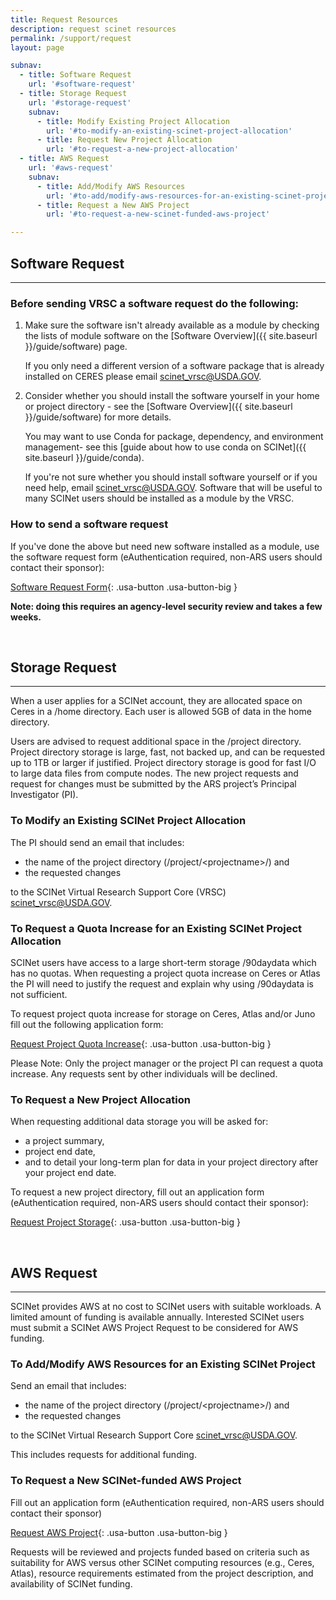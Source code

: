 ```yaml
---
title: Request Resources
description: request scinet resources
permalink: /support/request
layout: page

subnav:
  - title: Software Request
    url: '#software-request'
  - title: Storage Request
    url: '#storage-request'
    subnav:
      - title: Modify Existing Project Allocation
        url: '#to-modify-an-existing-scinet-project-allocation'
      - title: Request New Project Allocation
        url: '#to-request-a-new-project-allocation'
  - title: AWS Request
    url: '#aws-request'
    subnav: 
      - title: Add/Modify AWS Resources 
        url: '#to-add/modify-aws-resources-for-an-existing-scinet-project'
      - title: Request a New AWS Project 
        url: '#to-request-a-new-scinet-funded-aws-project'

---
```



## Software Request
---
### Before sending VRSC a software request do the following:

1. Make sure the software isn't already available as a module by checking the lists of module software on the [Software Overview]({{ site.baseurl }}/guide/software) page.

   If you only need a different version of a software package that is already installed on CERES please email [scinet_vrsc@USDA.GOV](mailto:scinet_vrsc@USDA.GOV?subject=software%20request%20-%20add%20different%20version).

2. Consider whether you should install the software yourself in your home or project directory - see the [Software Overview]({{ site.baseurl }}/guide/software) for more details.

   You may want to use Conda for package, dependency, and environment management- see this [guide about how to use conda on SCINet]({{ site.baseurl }}/guide/conda).

   If you're not sure whether you should install software yourself or if you need help, email [scinet_vrsc@USDA.GOV](mailto:scinet_vrsc@USDA.GOV?subject=help%20with%20software). Software that will be useful to many SCINet users should be installed as a module by the VRSC.


### How to send a software request
If you've done the above but need new software installed as a module, use the software request form (eAuthentication required, non-ARS users should contact their sponsor):

[Software Request Form](https://e.arsnet.usda.gov/sites/OCIO/scinet/Pages/SCINet-New-Application.aspx){: .usa-button .usa-button-big }

**Note: doing this requires an agency-level security review and takes a few weeks.**

<br>

## Storage Request
---

When a user applies for a SCINet account, they are allocated space on Ceres in a /home directory. Each user is allowed 5GB of data in the home directory. 

Users are advised to request additional space in the /project directory. Project directory storage is large, fast, not backed up, and can be requested up to 1TB or larger if justified. Project directory storage is good for fast I/O to large data files from compute nodes. The new project requests and request for changes must be submitted by the ARS project’s Principal Investigator (PI). 

### To Modify an Existing SCINet Project Allocation
The PI should send an email that includes:
* the name of the project directory (/project/\<projectname>/) and 
* the requested changes 

to the SCINet Virtual Research Support Core (VRSC) [scinet_vrsc@USDA.GOV](mailto:scinet_vrsc@USDA.GOV?subject=modify%20project%20allocation).

### To Request a Quota Increase for an Existing SCINet Project Allocation
SCINet users have access to a large short-term storage /90daydata which has no quotas. When requesting a project quota increase on Ceres or Atlas the PI will need to justify the request and explain why using /90daydata is not sufficient. 

To request project quota increase for storage on Ceres, Atlas and/or Juno fill out the following application form:

[Request Project Quota Increase](https://forms.office.com/g/ntnKBzJiKx){: .usa-button .usa-button-big }

Please Note: Only the project manager or the project PI can request a quota increase. Any requests sent by other individuals will be declined.

### To Request a New Project Allocation
When requesting additional data storage you will be asked for:
* a project summary, 
* project end date, 
* and to detail your long-term plan for data in your project directory after your project end date.

To request a new project directory, fill out an application form (eAuthentication required, non-ARS users should contact their sponsor):

[Request Project Storage](https://e.arsnet.usda.gov/sites/OCIO/scinet/accounts/SitePages/Project_Allocation_Request.aspx){: .usa-button .usa-button-big }


<br>

## AWS Request
---
SCINet provides AWS at no cost to SCINet users with suitable workloads. A limited amount of funding is available annually. Interested SCINet users must submit a SCINet AWS Project Request to be considered for AWS funding.

### To Add/Modify AWS Resources for an Existing SCINet Project 
Send an email that includes:
* the name of the project directory (/project/\<projectname>/) and 
* the requested changes

to the SCINet Virtual Research Support Core [scinet_vrsc@USDA.GOV](mailto:scinet_vrsc@USDA.GOV?subject=add%20AWS%20to%20SCINet%20project). 

This includes requests for additional funding.


### To Request a New SCINet-funded AWS Project 
Fill out an application form (eAuthentication required, non-ARS users should contact their sponsor)

[Request AWS Project](https://usda-scinet.atlassian.net/servicedesk/customer/portal/4/group/13/create/64){: .usa-button .usa-button-big }

Requests will be reviewed and projects funded based on criteria such as suitability for AWS versus other SCINet computing resources (e.g., Ceres, Atlas), resource requirements estimated from the project description, and availability of SCINet funding.